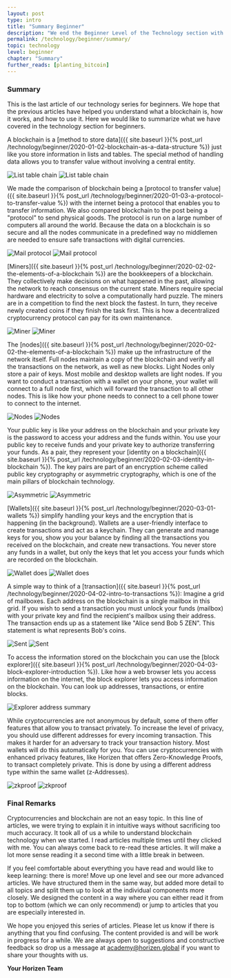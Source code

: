 ```yaml
---
layout: post
type: intro
title: "Summary Beginner"
description: "We end the Beginner Level of the Technology section with a summary of all the previous chapters. "
permalink: /technology/beginner/summary/
topic: technology
level: beginner
chapter: "Summary"
further_reads: [planting_bitcoin]
---
```


### Summary

This is the last article of our technology series for beginners. We hope that the previous articles have helped you understand what a blockchain is, how it works, and how to use it. Here we would like to summarize what we have covered in the technology section for beginners.

A blockchain is a [method to store data]({{ site.baseurl }}{% post_url /technology/beginner/2020-01-02-blockchain-as-a-data-structure %}) just like you store information in lists and tables. The special method of handling data allows you to transfer value without involving a central entity.

![List table chain](/assets/post_files/technology/beginner/blockchain-as-a-data-structure/list_table_chain_D.jpg)
![List table chain](/assets/post_files/technology/beginner/blockchain-as-a-data-structure/list_table_chain_M.jpg)

We made the comparison of blockchain being a [protocol to transfer value]({{ site.baseurl }}{% post_url /technology/beginner/2020-01-03-a-protocol-to-transfer-value %}) with the internet being a protocol that enables you to transfer information. We also compared blockchain to the post being a "protocol" to send physical goods. The protocol is run on a large number of computers all around the world. Because the data on a blockchain is so secure and all the nodes communicate in a predefined way no middlemen are needed to ensure safe transactions with digital currencies.

![Mail protocol](/assets/post_files/technology/beginner/a-protocol-to-transfer-value/mail_protocol_D.jpg)
![Mail protocol](/assets/post_files/technology/beginner/a-protocol-to-transfer-value/mail_protocol_M.jpg)

[Miners]({{ site.baseurl }}{% post_url /technology/beginner/2020-02-02-the-elements-of-a-blockchain %}) are the bookkeepers of a blockchain. They collectively make decisions on what happened in the past, allowing the network to reach consensus on the current state. Miners require special hardware and electricity to solve a computationally hard puzzle. The miners are in a competition to find the next block the fastest. In turn, they receive newly created coins if they finish the task first. This is how a decentralized cryptocurrency protocol can pay for its own maintenance.

![Miner](/assets/post_files/technology/beginner/the-elements-of-a-blockchain/miner_D.jpg)
![Miner](/assets/post_files/technology/beginner/the-elements-of-a-blockchain/miner_M.jpg)

The [nodes]({{ site.baseurl }}{% post_url /technology/beginner/2020-02-02-the-elements-of-a-blockchain %}) make up the infrastructure of the network itself. Full nodes maintain a copy of the blockchain and verify all the transactions on the network, as well as new blocks. Light Nodes only store a pair of keys. Most mobile and desktop wallets are light nodes. If you want to conduct a transaction with a wallet on your phone, your wallet will connect to a full node first, which will forward the transaction to all other nodes. This is like how your phone needs to connect to a cell phone tower to connect to the internet.

![Nodes](/assets/post_files/technology/beginner/the-elements-of-a-blockchain/nodes_D.jpg)
![Nodes](/assets/post_files/technology/beginner/the-elements-of-a-blockchain/nodes_M.jpg)

Your public key is like your address on the blockchain and your private key is the password to access your address and the funds within. You use your public key to receive funds and your private key to authorize transferring your funds. As a pair, they represent your [identity on a blockchain]({{ site.baseurl }}{% post_url /technology/beginner/2020-02-03-identity-in-blockchain %}). The key pairs are part of an encryption scheme called public key cryptography or asymmetric cryptography, which is one of the main pillars of blockchain technology.

![Asymmetric](/assets/post_files/technology/beginner/identity-in-blockchain/asymmetric_D.jpg)
![Asymmetric](/assets/post_files/technology/beginner/identity-in-blockchain/asymmetric_M.jpg)

[Wallets]({{ site.baseurl }}{% post_url /technology/beginner/2020-03-01-wallets %}) simplify handling your keys and the encryption that is happening (in the background). Wallets are a user-friendly interface to create transactions and act as a keychain. They can generate and manage keys for you, show you your balance by finding all the transactions you received on the blockchain, and create new transactions. You never store any funds in a wallet, but only the keys that let you access your funds which are recorded on the blockchain.

![Wallet does](/assets/post_files/technology/beginner/wallets/wallet_does_D.jpg)
![Wallet does](/assets/post_files/technology/beginner/wallets/wallet_does_M.jpg)

A simple way to think of a [transaction]({{ site.baseurl }}{% post_url /technology/beginner/2020-04-02-intro-to-transactions %}): Imagine a grid of mailboxes. Each address on the blockchain is a single mailbox in this grid. If you wish to send a transaction you must unlock your funds (mailbox) with your private key and find the recipient's mailbox using their address. The transaction ends up as a statement like "Alice send Bob 5 ZEN". This statement is what represents Bob's coins.

![Sent](/assets/post_files/technology/beginner/intro-to-transactions-basic/T3_sent_D.jpg)
![Sent](/assets/post_files/technology/beginner/intro-to-transactions-basic/T3_sent_M.jpg)

To access the information stored on the blockchain you can use the [block explorer]({{ site.baseurl }}{% post_url /technology/beginner/2020-04-03-block-explorer-introduction %}). Like how a web browser lets you access information on the internet, the block explorer lets you access information on the blockchain. You can look up addresses, transactions, or entire blocks.

<div class="my-4">
    <img src="/assets/post_files/technology/beginner/block-explorer-introduction/explorer_address_summary.png" alt="Explorer address summary">
</div>

While cryptocurrencies are not anonymous by default, some of them offer features that allow you to transact privately. To increase the level of privacy, you should use different addresses for every incoming transaction. This makes it harder for an adversary to track your transaction history. Most wallets will do this automatically for you. You can use cryptocurrencies with enhanced privacy features, like Horizen that offers Zero-Knowledge Proofs, to transact completely private. This is done by using a different address type within the same wallet (z-Addresses).

![zkproof](/assets/post_files/technology/beginner/intro-to-privacy-on-the-blockchain/zkproof_D.jpg)
![zkproof](/assets/post_files/technology/beginner/intro-to-privacy-on-the-blockchain/zkproof_M.jpg)

### Final Remarks

Cryptocurrencies and blockchain are not an easy topic. In this line of articles, we were trying to explain it in intuitive ways without sacrificing too much accuracy. It took all of us a while to understand blockchain technology when we started. I read articles multiple times until they clicked with me. You can always come back to re-read these articles. It will make a lot more sense reading it a second time with a little break in between.

If you feel comfortable about everything you have read and would like to keep learning: there is more! Move up one level and see our more advanced articles. We have structured them in the same way, but added more detail to all topics and split them up to look at the individual components more closely. We designed the content in a way where you can either read it from top to bottom (which we can only recommend) or jump to articles that you are especially interested in.

We hope you enjoyed this series of articles. Please let us know if there is anything that you find confusing. The content provided is and will be work in progress for a while. We are always open to suggestions and constructive feedback so drop us a message at [academy@horizen.global](mailto:academy@horizen.global) if you want to share your thoughts with us.

**Your Horizen Team**

